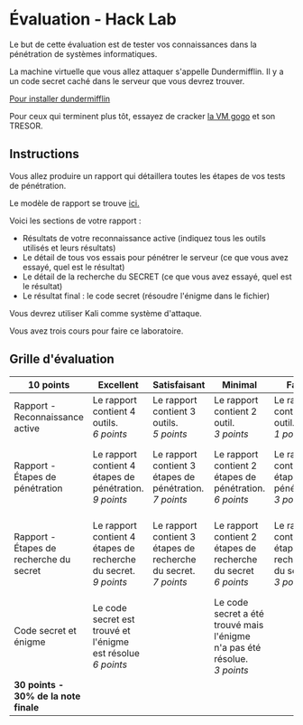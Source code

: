 # Évaluation - Hack Lab

[dundermifflin]: ../labo/Installation_DunderMifflin.md 'Dundermifflin - Hack Lab'
[gogo]: ../labo/Installation_Gogo_VirtualBox.md 'Gogo - Hack Lab'

Le but de cette évaluation est de tester vos connaissances dans la pénétration de systèmes informatiques.

La machine virtuelle que vous allez attaquer s'appelle Dundermifflin. Il y a un code secret caché dans le serveur que vous devrez trouver.

[Pour installer dundermifflin][dundermifflin]

Pour ceux qui terminent plus tôt, essayez de cracker [la VM gogo][gogo] et son TRESOR.

## Instructions

Vous allez produire un rapport qui détaillera toutes les étapes de vos tests de pénétration.

Le modèle de rapport se trouve [ici.](https://cegepvicto.sharepoint.com/:w:/s/guidemac/Ef6q_OhmqwlCsLsHjHSCPPQBRlHKMBUIuyldcp4-Oq7eZQ?e=EOhbCf)

Voici les sections de votre rapport :

- Résultats de votre reconnaissance active (indiquez tous les outils utilisés et leurs résultats)
- Le détail de tous vos essais pour pénétrer le serveur (ce que vous avez essayé, quel est le résultat)
- Le détail de la recherche du SECRET (ce que vous avez essayé, quel est le résultat)
- Le résultat final : le code secret (résoudre l'énigme dans le fichier)

Vous devrez utiliser Kali comme système d'attaque.

Vous avez trois cours pour faire ce laboratoire.


## Grille d'évaluation

| 10 points                               | Excellent                                                             | Satisfaisant                                                          | Minimal                                                                         | Faible                                                            | Insuffisant                                                               |
| --------------------------------------- | --------------------------------------------------------------------- | --------------------------------------------------------------------- | ------------------------------------------------------------------------------- | ----------------------------------------------------------------- | ------------------------------------------------------------------------- |
| Rapport - Reconnaissance active         | Le rapport contient 4 outils. <br/> _6 points_                        | Le rapport contient 3 outils. <br/> _5 points_                        | Le rapport contient 2 outil. <br/> _3 points_                                   | Le rapport contient 1 outil. <br/> _1 point_                      | Le rapport ne contient pas d'outil. <br/> _0 point_                       |
| Rapport - Étapes de pénétration         | Le rapport contient 4 étapes de pénétration. <br/> _9 points_         | Le rapport contient 3 étapes de pénétration. <br/> _7 points_         | Le rapport contient 2 étapes de pénétration. <br/> _6 points_                   | Le rapport contient 1 étape de pénétration.<br/> _3 points_       | Le rapport ne contient pas d'étape de pénétration <br/> _0 point_         |
| Rapport - Étapes de recherche du secret | Le rapport contient 4 étapes de recherche du secret. <br/> _9 points_ | Le rapport contient 3 étapes de recherche du secret. <br/> _7 points_ | Le rapport contient 2 étapes de recherche du secret <br/> _6 points_            | Le rapport contient 1 étape de recherche du secret<br/> _3 point_ | Le rapport ne contient pas d'étape de recherche du secret <br/> _0 point_ |
| Code secret et énigme                   | Le code secret est trouvé et l'énigme est résolue <br/> _6 points_    |                                                                       | Le code secret a été trouvé mais l'énigme n'a pas été résolue. <br/> _3 points_ |                                                                   | Le code secret n'a pas été trouvé. <br/> _0 point_                        |
| **30 points - 30% de la note finale**   |                                                                       |                                                                       |                                                                                 |
